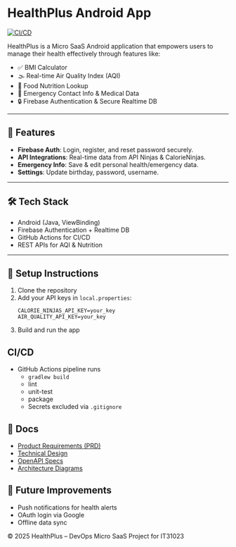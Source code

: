 # HealthPlus Android App

[![CI/CD](https://github.com/supunED/CI-CD/actions/workflows/main.yml/badge.svg)](https://github.com/supunED/CI-CD/actions)

HealthPlus is a Micro SaaS Android application that empowers users to manage their health effectively through features like:
- ✅ BMI Calculator
- 🌫 Real-time Air Quality Index (AQI)
- 🍎 Food Nutrition Lookup
- 🚨 Emergency Contact Info & Medical Data
- 🔒 Firebase Authentication & Secure Realtime DB

---

## 📲 Features
- **Firebase Auth**: Login, register, and reset password securely.
- **API Integrations**: Real-time data from API Ninjas & CalorieNinjas.
- **Emergency Info**: Save & edit personal health/emergency data.
- **Settings**: Update birthday, password, username.

---

## 🛠️ Tech Stack
- Android (Java, ViewBinding)
- Firebase Authentication + Realtime DB
- GitHub Actions for CI/CD
- REST APIs for AQI & Nutrition

---

## 🚀 Setup Instructions
1. Clone the repository
2. Add your API keys in `local.properties`:
   ```properties
   CALORIE_NINJAS_API_KEY=your_key
   AIR_QUALITY_API_KEY=your_key

3. Build and run the app


## CI/CD
- GitHub Actions pipeline runs
    - `gradlew build`
    - lint
    - unit-test
    - package
    - Secrets excluded via `.gitignore`

## 📄 Docs
- [Product Requirements (PRD)](docs/product-requirements.md)
- [Technical Design](docs/technical-design.md)
- [OpenAPI Specs](docs/api/)
- [Architecture Diagrams](docs/architecture/)

## 🧠 Future Improvements
- Push notifications for health alerts
- OAuth login via Google
- Offline data sync

© 2025 HealthPlus – DevOps Micro SaaS Project for IT31023